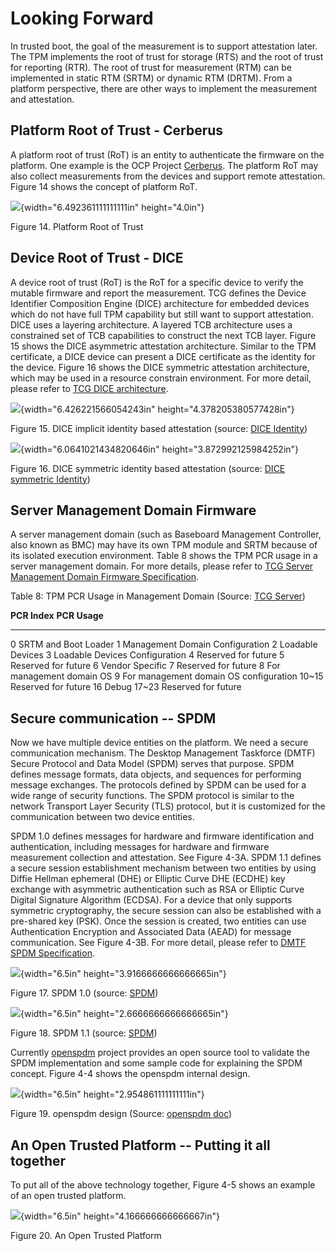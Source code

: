 <!--- @file
  Understanding the Trusted Boot Chain Implementation

  Copyright (c) 2020, Intel Corporation. All rights reserved.<BR>

  Redistribution and use in source (original document form) and 'compiled'
  forms (converted to PDF, epub, HTML and other formats) with or without
  modification, are permitted provided that the following conditions are met:

  1) Redistributions of source code (original document form) must retain the
     above copyright notice, this list of conditions and the following
     disclaimer as the first lines of this file unmodified.

  2) Redistributions in compiled form (transformed to other DTDs, converted to
     PDF, epub, HTML and other formats) must reproduce the above copyright
     notice, this list of conditions and the following disclaimer in the
     documentation and/or other materials provided with the distribution.

  THIS DOCUMENTATION IS PROVIDED BY TIANOCORE PROJECT "AS IS" AND ANY EXPRESS OR
  IMPLIED WARRANTIES, INCLUDING, BUT NOT LIMITED TO, THE IMPLIED WARRANTIES OF
  MERCHANTABILITY AND FITNESS FOR A PARTICULAR PURPOSE ARE DISCLAIMED. IN NO
  EVENT SHALL TIANOCORE PROJECT  BE LIABLE FOR ANY DIRECT, INDIRECT, INCIDENTAL,
  SPECIAL, EXEMPLARY, OR CONSEQUENTIAL DAMAGES (INCLUDING, BUT NOT LIMITED TO,
  PROCUREMENT OF SUBSTITUTE GOODS OR SERVICES; LOSS OF USE, DATA, OR PROFITS;
  OR BUSINESS INTERRUPTION) HOWEVER CAUSED AND ON ANY THEORY OF LIABILITY,
  WHETHER IN CONTRACT, STRICT LIABILITY, OR TORT (INCLUDING NEGLIGENCE OR
  OTHERWISE) ARISING IN ANY WAY OUT OF THE USE OF THIS DOCUMENTATION, EVEN IF
  ADVISED OF THE POSSIBILITY OF SUCH DAMAGE.

-->

Looking Forward
===============

In trusted boot, the goal of the measurement is to support attestation
later. The TPM implements the root of trust for storage (RTS) and the
root of trust for reporting (RTR). The root of trust for measurement
(RTM) can be implemented in static RTM (SRTM) or dynamic RTM (DRTM).
From a platform perspective, there are other ways to implement the
measurement and attestation.

Platform Root of Trust - Cerberus
---------------------------------

A platform root of trust (RoT) is an entity to authenticate the firmware
on the platform. One example is the OCP Project
[Cerberus](https://github.com/opencomputeproject/Project_Olympus/blob/master/Project_Cerberus).
The platform RoT may also collect measurements from the devices and
support remote attestation. Figure 14 shows the concept of platform RoT.

![](media/image14.png){width="6.492361111111111in"
height="4.0in"}

Figure 14. Platform Root of Trust

Device Root of Trust - DICE
---------------------------

A device root of trust (RoT) is the RoT for a specific device to verify
the mutable firmware and report the measurement. TCG defines the Device
Identifier Composition Engine (DICE) architecture for embedded devices
which do not have full TPM capability but still want to support
attestation. DICE uses a layering architecture. A layered TCB
architecture uses a constrained set of TCB capabilities to construct the
next TCB layer. Figure 15 shows the DICE asymmetric attestation
architecture. Similar to the TPM certificate, a DICE device can present
a DICE certificate as the identity for the device. Figure 16 shows the
DICE symmetric attestation architecture, which may be used in a resource
constrain environment. For more detail, please refer to [TCG DICE
architecture](https://trustedcomputinggroup.org/work-groups/dice-architectures/).

![](media/image15.png){width="6.426221566054243in"
height="4.378205380577428in"}

Figure 15. DICE implicit identity based attestation (source: [DICE
Identity](https://trustedcomputinggroup.org/resource/implicit-identity-based-device-attestation/))

![](media/image16.png){width="6.0641021434820646in"
height="3.872992125984252in"}

Figure 16. DICE symmetric identity based attestation (source: [DICE
symmetric
Identity](https://trustedcomputinggroup.org/resource/symmetric-identity-based-device-attestation/))

Server Management Domain Firmware
---------------------------------

A server management domain (such as Baseboard Management Controller,
also known as BMC) may have its own TPM module and SRTM because of its
isolated execution environment. Table 8 shows the TPM PCR usage in a
server management domain. For more details, please refer to [TCG Server
Management Domain Firmware
Specification](https://trustedcomputinggroup.org/wp-content/uploads/TCG_ServerManagementDomainFirmwareProfile_v1p00_11aug2020.pdf).

Table 8: TPM PCR Usage in Management Domain (Source: [TCG
Server](https://trustedcomputinggroup.org/wp-content/uploads/TCG_ServerManagementDomainFirmwareProfile_v1p00_11aug2020.pdf))

  **PCR Index**   **PCR Usage**
  --------------- ----------------------------------------
  0               SRTM and Boot Loader
  1               Management Domain Configuration
  2               Loadable Devices
  3               Loadable Devices Configuration
  4               Reserved for future
  5               Reserved for future
  6               Vendor Specific
  7               Reserved for future
  8               For management domain OS
  9               For management domain OS configuration
  10\~15          Reserved for future
  16              Debug
  17\~23          Reserved for future

Secure communication -- SPDM
----------------------------

Now we have multiple device entities on the platform. We need a secure
communication mechanism. The Desktop Management Taskforce (DMTF) Secure
Protocol and Data Model (SPDM) serves that purpose. SPDM defines message
formats, data objects, and sequences for performing message exchanges.
The protocols defined by SPDM can be used for a wide range of security
functions. The SPDM protocol is similar to the network Transport Layer
Security (TLS) protocol, but it is customized for the communication
between two device entities.

SPDM 1.0 defines messages for hardware and firmware identification and
authentication, including messages for hardware and firmware measurement
collection and attestation. See Figure 4-3A. SPDM 1.1 defines a secure
session establishment mechanism between two entities by using Diffie
Hellman ephemeral (DHE) or Elliptic Curve DHE (ECDHE) key exchange with
asymmetric authentication such as RSA or Elliptic Curve Digital
Signature Algorithm (ECDSA). For a device that only supports symmetric
cryptography, the secure session can also be established with a
pre-shared key (PSK). Once the session is created, two entities can use
Authentication Encryption and Associated Data (AEAD) for message
communication. See Figure 4-3B. For more detail, please refer to [DMTF
SPDM
Specification](https://www.dmtf.org/sites/default/files/standards/documents/DSP0274_1.1.0.pdf).

![](media/image17.png){width="6.5in"
height="3.9166666666666665in"}

Figure 17. SPDM 1.0 (source:
[SPDM](https://www.dmtf.org/sites/default/files/standards/documents/DSP0274_1.1.0.pdf))

![](media/image18.png){width="6.5in"
height="2.6666666666666665in"}

Figure 18. SPDM 1.1 (source:
[SPDM](https://www.dmtf.org/sites/default/files/standards/documents/DSP0274_1.1.0.pdf))

Currently [openspdm](https://github.com/jyao1/openspdm) project provides
an open source tool to validate the SPDM implementation and some sample
code for explaining the SPDM concept. Figure 4-4 shows the openspdm
internal design.

![](media/image19.png){width="6.5in"
height="2.954861111111111in"}

Figure 19. openspdm design (Source: [openspdm
doc](https://github.com/jyao1/openspdm/blob/master/Doc/Design.md))

An Open Trusted Platform -- Putting it all together
---------------------------------------------------

To put all of the above technology together, Figure 4-5 shows an example
of an open trusted platform.

![](media/image20.png){width="6.5in"
height="4.166666666666667in"}

Figure 20. An Open Trusted Platform
